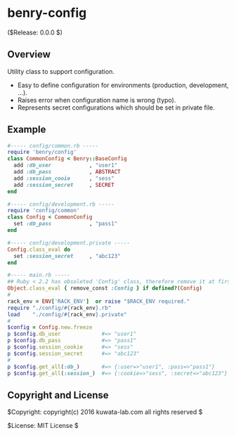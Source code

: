 benry-config
============

($Release: 0.0.0 $)


Overview
--------

Utility class to support configuration.

* Easy to define configuration for environments (production, development, ...).
* Raises error when configuration name is wrong (typo).
* Represents secret configurations which should be set in private file.


Example
-------

```ruby
#----- config/common.rb -----
require 'benry/config'
class CommonConfig < Benry::BaseConfig
  add :db_user            , "user1"
  add :db_pass            , ABSTRACT
  add :session_cooie      , "sess"
  add :session_secret     , SECRET
end

#----- config/development.rb -----
require 'config/common'
class Config < CommonConfig
  set :db_pass            , "pass1"
end

#----- config/development.private -----
Config.class_eval do
  set :session_secret     , "abc123"
end

#----- main.rb -----
## Ruby < 2.2 has obsoleted 'Config' class, therefore remove it at first.
Object.class_eval { remove_const :Config } if defined?(Config)
#
rack_env = ENV['RACK_ENV']  or raise "$RACK_ENV required."
require "./config/#{rack_env}.rb"
load    "./config/#{rack_env}.private"
#
$config = Config.new.freeze
p $config.db_user             #=> "user1"
p $config.db_pass             #=> "pass1"
p $config.session_cookie      #=> "sess"
p $config.session_secret      #=> "abc123"
#
p $config.get_all(:db_)       #=> {:user=>"user1", :pass=>"pass1"}
p $config.get_all(:session_)  #=> {:cookie=>"sess", :secret=>"abc123"}
```


Copyright and License
---------------------

$Copyright: copyright(c) 2016 kuwata-lab.com all rights reserved $

$License: MIT License $
